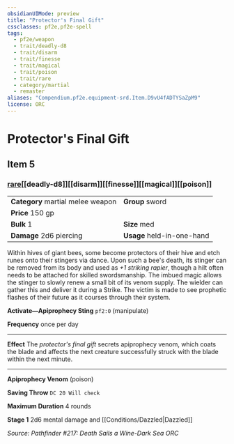 ```yaml
---
obsidianUIMode: preview
title: "Protector's Final Gift"
cssclasses: pf2e,pf2e-spell
tags:
  - pf2e/weapon
  - trait/deadly-d8
  - trait/disarm
  - trait/finesse
  - trait/magical
  - trait/poison
  - trait/rare
  - category/martial
  - remaster
aliases: "Compendium.pf2e.equipment-srd.Item.D9vU4fADTYSaZpM9"
license: ORC
---
```

# Protector's Final Gift
## Item 5
### [rare](rare "Rare Rarity Trait")[[deadly-d8]][[disarm]][[finesse]][[magical]][[poison]]

|  |  |
| -- | -- |
| **Category** martial melee weapon | **Group** sword |
| **Price** 150 gp |  |
| **Bulk** 1 | **Size** med |
| **Damage** 2d6 piercing  | **Usage** held-in-one-hand |



Within hives of giant bees, some become protectors of their hive and etch runes onto their stingers via dance. Upon such a bee's death, its stinger can be removed from its body and used as _+1 striking rapier_, though a hilt often needs to be attached for skilled swordsmanship. The imbued magic allows the stinger to slowly renew a small bit of its venom supply. The wielder can gather this and deliver it during a Strike. The victim is made to see prophetic flashes of their future as it courses through their system.

**Activate—Apiprophecy Sting** `pf2:0` (manipulate)

**Frequency** once per day

* * *

**Effect** The _protector's final gift_ secrets apiprophecy venom, which coats the blade and affects the next creature successfully struck with the blade within the next minute.

* * *

**Apiprophecy Venom** (poison)

**Saving Throw** `DC 20 Will check`

**Maximum Duration** 4 rounds

**Stage 1** 2d6 mental damage and [[Conditions/Dazzled|Dazzled]]

*Source: Pathfinder #217: Death Sails a Wine-Dark Sea*
*ORC*